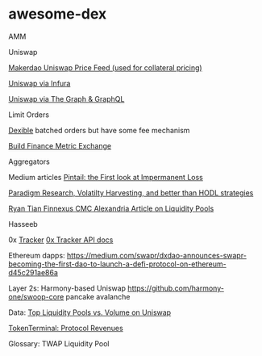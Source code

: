 # awesome-dex

AMM



Uniswap

[Makerdao Uniswap Price Feed (used for collateral pricing)](https://github.com/makerdao/uniswap-price-feed)

[Uniswap via Infura](https://blog.infura.io/frontend-dapp-development-2/)

[Uniswap via The Graph & GraphQL](https://messari.io/article/retrieving-uniswap-trades-using-the-graph)


Limit  Orders

[Dexible](https://buidlhub.gitbook.io/dexible/)
batched orders but have some fee mechanism

[Build Finance Metric Exchange](https://docs.build.finance/metric-exchange/)


Aggregators

Medium articles
[Pintail: the First look at Impermanent Loss](https://pintail.medium.com/uniswap-a-good-deal-for-liquidity-providers-104c0b6816f2)


[Paradigm Research, Volatilty Harvesting, and better than HODL strategies](https://research.paradigm.xyz/uniswaps-alchemy)

[Ryan Tian Finnexus CMC Alexandria Article on Liquidity Pools](https://coinmarketcap.com/alexandria/article/decentralized-liquidity-pools-a-deep-dive-with-finnexus-options)

Hasseeb



0x
[Tracker](https://0xtracker.com/)
[0x Tracker API docs](https://docs.0xtracker.com/api-reference/introduction)


Ethereum dapps:
https://medium.com/swapr/dxdao-announces-swapr-becoming-the-first-dao-to-launch-a-defi-protocol-on-ethereum-d45c291ae86a

Layer 2s:
Harmony-based Uniswap https://github.com/harmony-one/swoop-core
pancake
avalanche

Data:
[Top Liquidity Pools vs. Volume on Uniswap](https://tokenscan.xyz/)

[TokenTerminal: Protocol Revenues](https://www.tokenterminal.com/)


Glossary:
TWAP
Liquidity Pool

